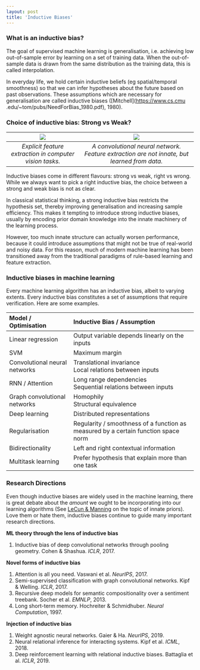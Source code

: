 ```yaml
---
layout: post
title: 'Inductive Biases'
---
```

### What is an inductive bias?
The goal of supervised machine learning is generalisation, i.e. achieving low out-of-sample error by learning on a set of training data. When the out-of-sample data is drawn from the same distribution as the training data, this is called interpolation. 

In everyday life, we hold certain inductive beliefs (eg spatial/temporal smoothness) so that we can infer hypotheses about the future based
 on past observations. 
These assumptions which are necessary for generalisation are called inductive biases ([Mitchell](https://www.cs.cmu
 .edu/~tom/pubs/NeedForBias_1980.pdf), 1980).

### Choice of inductive bias: Strong vs Weak?

| <center><img src="{{ site.baseurl }}/public/inductive/sstrong.png"></center> | <center><img src="{{ site.baseurl }}/public/inductive/weak.png"></center> |
|     :---:      |     :---:      |
|     *Explicit feature extraction in computer vision tasks.*     |     *A convolutional neural network. Feature extraction are not innate, but learned from data.*     |

Inductive biases come in different flavours: strong vs weak, right vs wrong. While we always want to pick a right inductive bias, the choice between a strong and weak bias is not as clear. 

In classical statistical thinking, a strong inductive bias restricts the hypothesis set, thereby improving generalisation and increasing 
sample efficiency. This makes it tempting to introduce strong inductive biases, usually by encoding prior domain knowledge into the 
innate machinery of the learning process. 

However, too much innate structure can actually worsen performance, because it could introduce assumptions that might not be true of real-world and noisy data. For this reason, much of modern machine learning has been transitioned away from the traditional paradigms of rule-based learning and feature extraction.

### Inductive biases in machine learning
Every machine learning algorithm has an inductive bias, albeit to varying extents. Every inductive bias constitutes a set of assumptions that require verification. Here are some examples. 

| Model / Optimisation | Inductive Bias / Assumption |
| :--- | :--- |
| Linear regression | Output variable depends linearly on the inputs |
| SVM | Maximum margin |
| Convolutional neural networks | Translational invariance <br>Local relations between inputs |
| RNN / Attention | Long range dependencies <br>Sequential relations between inputs |
| Graph convolutional networks | Homophily <br>Structural equivalence |
| Deep learning | Distributed representations |
| Regularisation | Regularity / smoothness of a function as measured by a certain function space norm |
| Bidirectionality | Left and right contextual information |
| Multitask learning | Prefer hypothesis that explain more than one task |

### Research Directions
Even though inductive biases are widely used in the machine learning, there is great debate about the *amount* we ought to be 
incorporating into our learning algorithms (See [LeCun & Manning](https://www.youtube.com/watch?v=fKk9KhGRBdI) on the topic of innate priors). Love them or hate them, inductive biases continue to guide many important research directions.

**ML theory through the lens of inductive bias** <br>
1. Inductive bias of deep convolutional networks through pooling geometry. Cohen & Shashua. *ICLR*, 2017.

**Novel forms of inductive bias** <br>
1. Attention is all you need. Vaswani et al. *NeurIPS*, 2017. 
2. Semi-supervised classification with graph convolutional networks. Kipf & Welling. *ICLR*, 2017. 
3. Recursive deep models for semantic compositionality over a sentiment treebank. Socher et al. *EMNLP*, 2013. 
4. Long short-term memory. Hochreiter & Schmidhuber. *Neural Computation*, 1997.  

**Injection of inductive bias** <br>
1. Weight agnostic neural networks. Gaier & Ha. *NeurIPS*, 2019.
2. Neural relational inference for interacting systems. Kipf et al. *ICML*, 2018.
3. Deep reinforcement learning with relational inductive biases. Battaglia et al. *ICLR*, 2019.
